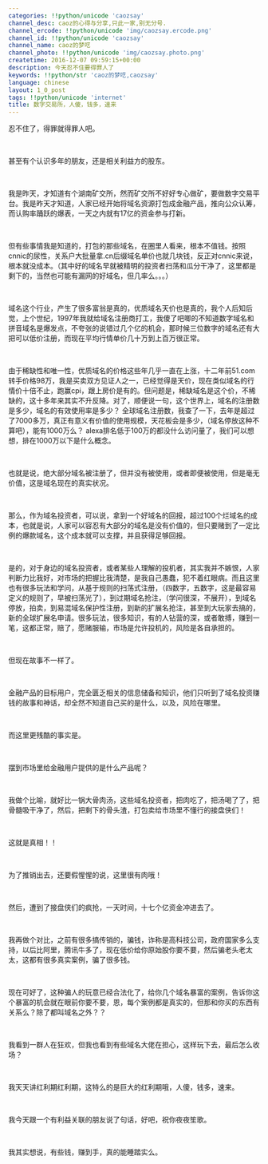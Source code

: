 ```yaml
---
categories: !!python/unicode 'caozsay'
channel_desc: caoz的心得与分享,只此一家,别无分号.
channel_ercode: !!python/unicode 'img/caozsay.ercode.png'
channel_id: !!python/unicode 'caozsay'
channel_name: caoz的梦呓
channel_photo: !!python/unicode 'img/caozsay.photo.png'
createtime: 2016-12-07 09:59:15+00:00
description: 今天忍不住要得罪人了
keywords: !!python/str 'caoz的梦呓,caozsay'
language: chinese
layout: 1_0_post
tags: !!python/unicode 'internet'
title: 数字交易所，人傻，钱多，速来
---
```

<div class="rich_media_content" id="js_content">
<p>
         忍不住了，得罪就得罪人吧。
        </p>
<p>
<br/>
</p>
<p>
         甚至有个认识多年的朋友，还是相关利益方的股东。
        </p>
<p>
<br/>
</p>
<p>
         我是昨天，才知道有个湖南矿交所，然而矿交所不好好专心做矿，要做数字交易平台。我是昨天才知道，人家已经开始将域名资源打包成金融产品，推向公众认筹，而认购率踊跃的爆表，一天之内就有17亿的资金参与打新。
        </p>
<p>
<br/>
</p>
<p>
         但有些事情我是知道的，打包的那些域名，在圈里人看来，根本不值钱。按照cnnic的尿性，关系户大批量拿.cn后缀域名单价也就几块钱，反正对cnnic来说，根本就没成本。（其中好的域名早就被精明的投资者扫荡和瓜分干净了，这里都是剩下的，当然也可能有漏网的好域名，但几率么。。。）
        </p>
<p>
<br/>
</p>
<p>
         域名这个行业，产生了很多富翁是真的，优质域名天价也是真的，我个人后知后觉，上个世纪，1997年我就给域名注册商打工，我傻了吧唧的不知道数字域名和拼音域名是爆发点，不夸张的说错过几个亿的机会，那时候三位数字的域名还有大把可以低价注册，而现在平均行情单价几十万到上百万很正常。
        </p>
<p>
<br/>
</p>
<p>
         由于稀缺性和唯一性，优质域名的价格这些年几乎一直在上涨，十二年前51.com转手价格98万，我是买卖双方见证人之一，已经觉得是天价，现在类似域名的行情价十倍不止，跑赢cpi，跟上房价是有的。但问题是，稀缺域名是这个价，不稀缺的，这十多年来其实不升反降。对了，顺便说一句，这个世界上，域名的注册数是多少，域名的有效使用率是多少？ 全球域名注册数，我查了一下，去年是超过了7000多万，真正有意义有价值的使用规模，天花板会是多少，（域名停放这种不算吧），能有1000万么？ alexa排名低于100万的都没什么访问量了，我们可以想想，排在1000万以下是什么概念。
        </p>
<p>
<br/>
</p>
<p>
         也就是说，绝大部分域名被注册了，但并没有被使用，或者即便被使用，但是毫无价值，这是域名现在的真实状况。
        </p>
<p>
<br/>
</p>
<p>
         那么，作为域名投资者，可以说，拿到一个好域名的回报，超过100个烂域名的成本，也就是说，人家可以容忍有大部分的域名是没有价值的，但只要赌到了一定比例的爆款域名，这个成本就可以支撑，并且获得足够回报。
        </p>
<p>
<br/>
</p>
<p>
         是的，对于身边的域名投资者，或者某些人理解的投机者，其实我并不嫉恨，人家判断力比我好，对市场的把握比我清楚，是我自己愚蠢，犯不着红眼病。而且这里也有很多玩法和学问，从基于规则的扫荡式注册，（四数字，五数字，这是最容易定义的规则了，早被扫荡光了），到过期域名抢注，（学问很深，不展开），到域名停放，拍卖，到易混域名保护性注册，到新的扩展名抢注，甚至到大玩家去搞的，新的全球扩展名申请。很多玩法，很多知识，有的人钻营的深，或者敢搏，赚到一笔，这都正常，赔了，愿赌服输，市场是允许投机的，风险是各自承担的。
        </p>
<p>
<br/>
</p>
<p>
         但现在故事不一样了。
        </p>
<p>
<br/>
</p>
<p>
         金融产品的目标用户，完全匮乏相关的信息储备和知识，他们只听到了域名投资赚钱的故事和神话，却全然不知道自己买的是什么，以及，风险在哪里。
        </p>
<p>
<br/>
</p>
<p>
         而这里更残酷的事实是。
        </p>
<p>
<br/>
</p>
<p>
         摆到市场里给金融用户提供的是什么产品呢？
        </p>
<p>
<br/>
</p>
<p>
         我做个比喻，就好比一锅大骨肉汤，这些域名投资者，把肉吃了，把汤喝了了，把骨髓吸干净了，然后，把剩下的骨头渣，打包卖给市场里不懂行的接盘侠们！
        </p>
<p>
<br/>
</p>
<p>
         这就是真相！！
        </p>
<p>
<br/>
</p>
<p>
         为了推销出去，还要假惺惺的说，这里很有肉哦！
        </p>
<p>
<br/>
</p>
<p>
         然后，遭到了接盘侠们的疯抢，一天时间，十七个亿资金冲进去了。
        </p>
<p>
<br/>
</p>
<p>
         我再做个对比，之前有很多搞传销的，骗钱，诈称是高科技公司，政府国家多么支持，以后比阿里，腾讯牛多了，现在低价给你原始股你要不要，然后骗老头老太太，这都有很多真实案例，骗了很多钱。
         <br/>
</p>
<p>
<br/>
</p>
<p>
         现在可好了，这种骗人的玩意已经合法化了，给你几个域名暴富的案例，告诉你这个暴富的机会就在眼前你要不要，恩，每个案例都是真实的，但那和你买的东西有关系么？除了都叫域名之外？？
        </p>
<p>
<br/>
</p>
<p>
         我看到一群人在狂欢，但我也看到有些域名大佬在担心，这样玩下去，最后怎么收场？
        </p>
<p>
<br/>
</p>
<p>
         我天天讲红利期红利期，这特么的是巨大的红利期哦，人傻，钱多，速来。
        </p>
<p>
<br/>
</p>
<p>
         我今天跟一个有利益关联的朋友说了句话，好吧，祝你夜夜笙歌。
        </p>
<p>
<br/>
</p>
<p>
         我其实想说，有些钱，赚到手，真的能睡踏实么。
        </p>
<p>
<br/>
</p>
</div>